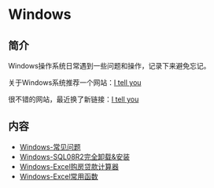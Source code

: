 # Windows

## 简介
Windows操作系统日常遇到一些问题和操作，记录下来避免忘记。

关于Windows系统推荐一个网站：[I tell you](https://msdn.itellyou.cn/)

很不错的网站，最近换了新链接：[I tell you](https://next.itellyou.cn/)

## 内容
- [Windows-常见问题](https://bond-huang.github.io/huang/11-%E5%B8%B8%E7%94%A8%E6%93%8D%E4%BD%9C%E7%B3%BB%E7%BB%9F/01-Windows/01-Windows-%E5%B8%B8%E8%A7%81%E9%97%AE%E9%A2%98.html)
- [Windows-SQL08R2完全卸载&安装](https://bond-huang.github.io/huang/11-%E5%B8%B8%E7%94%A8%E6%93%8D%E4%BD%9C%E7%B3%BB%E7%BB%9F/01-Windows/02-Windows-SQL08%E5%AE%8C%E5%85%A8%E5%8D%B8%E8%BD%BD&%E5%AE%89%E8%A3%85.html)
- [Windows-Excel购房贷款计算器](https://bond-huang.github.io/huang/11-%E5%B8%B8%E7%94%A8%E6%93%8D%E4%BD%9C%E7%B3%BB%E7%BB%9F/01-Windows/03-Windows-Excel%E8%B4%AD%E6%88%BF%E8%B4%B7%E6%AC%BE%E8%AE%A1%E7%AE%97%E5%99%A8.html)
- [Windows-Excel常用函数](https://bond-huang.github.io/huang/11-%E5%B8%B8%E7%94%A8%E6%93%8D%E4%BD%9C%E7%B3%BB%E7%BB%9F/01-Windows/04-Windows-Excel%E5%B8%B8%E7%94%A8%E5%87%BD%E6%95%B0.html)
